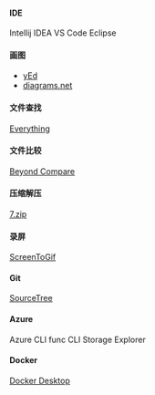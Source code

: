 
#### IDE
Intellij IDEA
VS Code
Eclipse

#### 画图
- [yEd](https://www.yworks.com/products/yed)
- [diagrams.net](https://www.diagrams.net/)


#### 文件查找

[Everything](https://everything.en.softonic.com/?ex=BB-1857.1)

#### 文件比较

[Beyond Compare](https://www.scootersoftware.com/download.php)

#### 压缩解压

[7.zip](https://www.7-zip.org/)

#### 录屏
[ScreenToGif](https://www.screentogif.com/)

#### Git

[SourceTree](https://www.sourcetreeapp.com/)

#### Azure

Azure CLI
func CLI
Storage Explorer



#### Docker

[Docker Desktop](https://www.docker.com/products/docker-desktop)